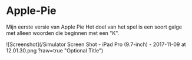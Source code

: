 # Apple-Pie
Mijn eerste versie van Apple Pie
Het doel van het spel is een soort galge met alleen woorden die beginnen met een "K".

![Screenshot](/Simulator Screen Shot - iPad Pro (9.7-inch) - 2017-11-09 at 12.01.30.png
?raw=true "Optional Title")

